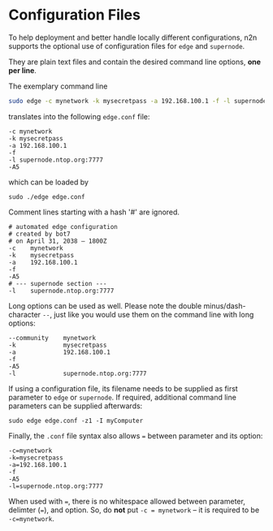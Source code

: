# Configuration Files

To help deployment and better handle locally different configurations, n2n supports the optional use of configuration files for `edge` and `supernode`.

They are plain text files and contain the desired command line options, **one per line**.

The exemplary command line

```bash
sudo edge -c mynetwork -k mysecretpass -a 192.168.100.1 -f -l supernode.ntop.org:7777
```

translates into the following `edge.conf` file:

```
-c mynetwork
-k mysecretpass
-a 192.168.100.1
-f
-l supernode.ntop.org:7777
-A5
```

which can be loaded by

```
sudo ./edge edge.conf
```

Comment lines starting with a hash '#' are ignored.

```
# automated edge configuration
# created by bot7
# on April 31, 2038 – 1800Z
-c    mynetwork
-k    mysecretpass
-a    192.168.100.1
-f
-A5
# --- supernode section ---
-l    supernode.ntop.org:7777
```

Long options can be used as well. Please note the double minus/dash-character `--`, just like you would use them on the command line with long options:

```
--community    mynetwork
-k             mysecretpass
-a             192.168.100.1
-f
-A5
-l             supernode.ntop.org:7777
```

If using a configuration file, its filename needs to be supplied as first parameter to `edge` or `supernode`. If required, additional command line parameters can be supplied afterwards:

```
sudo edge edge.conf -z1 -I myComputer
```

Finally, the `.conf` file syntax also allows `=` between parameter and its option:

```
-c=mynetwork
-k=mysecretpass
-a=192.168.100.1
-f
-A5
-l=supernode.ntop.org:7777
```

When used with `=`, there is no whitespace allowed between parameter, delimter (`=`), and option. So, do **not** put `-c = mynetwork` – it is required to be `-c=mynetwork`.
